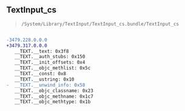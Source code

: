 ## TextInput_cs

> `/System/Library/TextInput/TextInput_cs.bundle/TextInput_cs`

```diff

-3479.228.0.0.0
+3479.317.0.0.0
   __TEXT.__text: 0x3f8
   __TEXT.__auth_stubs: 0x150
   __TEXT.__init_offsets: 0x4
   __TEXT.__objc_methlist: 0x5c
   __TEXT.__const: 0x8
   __TEXT.__ustring: 0x10
-  __TEXT.__unwind_info: 0x58
   __TEXT.__objc_classname: 0x23
   __TEXT.__objc_methname: 0x1c7
   __TEXT.__objc_methtype: 0x1b

```
